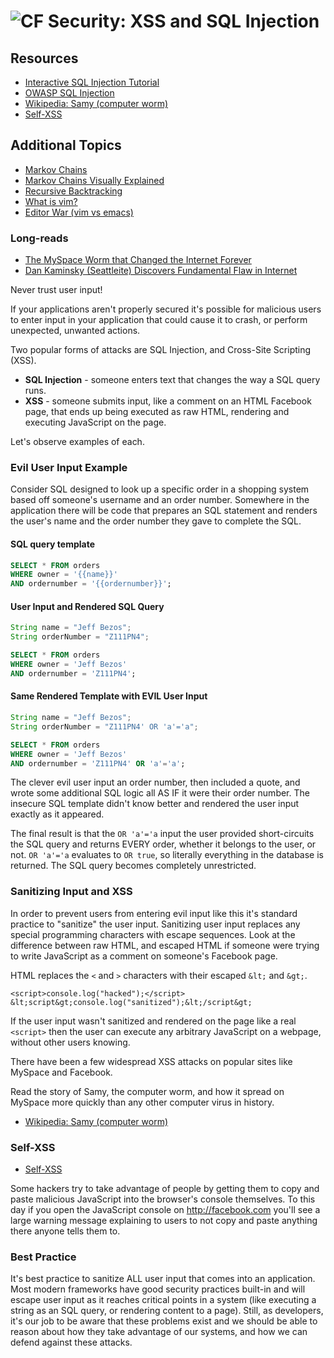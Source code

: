 # ![CF](http://i.imgur.com/7v5ASc8.png) Security: XSS and SQL Injection

## Resources
* [Interactive SQL Injection Tutorial](https://free.codebashing.com/free-content/java/sql_injection)
* [OWASP SQL Injection](https://www.owasp.org/index.php/SQL_Injection)
* [Wikipedia: Samy (computer worm)](https://en.wikipedia.org/wiki/Samy_(computer_worm))
* [Self-XSS](https://en.wikipedia.org/wiki/Self-XSS)

## Additional Topics
* [Markov Chains](https://en.wikipedia.org/wiki/Markov_chain)
* [Markov Chains Visually Explained](http://setosa.io/ev/markov-chains/)
* [Recursive Backtracking](https://en.wikipedia.org/wiki/Backtracking)
* [What is vim?](https://hackaday.com/2016/08/08/editor-wars-the-revenge-of-vim/)
* [Editor War (vim vs emacs)](https://en.wikipedia.org/wiki/Editor_war)

### Long-reads
* [The MySpace Worm that Changed the Internet Forever](https://motherboard.vice.com/en_us/article/wnjwb4/the-myspace-worm-that-changed-the-internet-forever)
* [Dan Kaminsky (Seattleite) Discovers Fundamental Flaw in Internet](https://www.wired.com/2008/07/kaminsky-on-how/)

Never trust user input!

If your applications aren't properly secured it's possible for malicious users
to enter input in your application that could cause it to crash, or perform
unexpected, unwanted actions.

Two popular forms of attacks are SQL Injection, and Cross-Site Scripting (XSS).

* **SQL Injection** - someone enters text that changes the way a SQL query runs.
* **XSS** - someone submits input, like a comment on an HTML Facebook page, that
  ends up being executed as raw HTML, rendering and executing JavaScript on the
  page.
  
Let's observe examples of each.

### Evil User Input Example
Consider SQL designed to look up a specific order in a shopping system based
off someone's username and an order number. Somewhere in the application there
will be code that prepares an SQL statement and renders the user's name and the
order number they gave to complete the SQL.

#### SQL query template
```sql
SELECT * FROM orders
WHERE owner = '{{name}}'
AND ordernumber = '{{ordernumber}}';
```

#### User Input and Rendered SQL Query
```java
String name = "Jeff Bezos";
String orderNumber = "Z111PN4";
```

```sql
SELECT * FROM orders
WHERE owner = 'Jeff Bezos'
AND ordernumber = 'Z111PN4';
```

#### Same Rendered Template with EVIL User Input
```java
String name = "Jeff Bezos";
String orderNumber = "Z111PN4' OR 'a'='a";
```

```sql
SELECT * FROM orders
WHERE owner = 'Jeff Bezos'
AND ordernumber = 'Z111PN4' OR 'a'='a';
```

The clever evil user input an order number, then included a quote, and wrote
some additional SQL logic all AS IF it were their order number. The insecure
SQL template didn't know better and rendered the user input exactly as it
appeared.

The final result is that the `OR 'a'='a` input the user provided short-circuits
the SQL query and returns EVERY order, whether it belongs to the user, or not.
`OR 'a'='a` evaluates to `OR true`, so literally everything in the database is
returned. The SQL query becomes completely unrestricted.

### Sanitizing Input and XSS
In order to prevent users from entering evil input like this it's standard
practice to "sanitize" the user input. Sanitizing user input replaces any
special programming characters with escape sequences. Look at the difference
between raw HTML, and escaped HTML if someone were trying to write JavaScript
as a comment on someone's Facebook page.

HTML replaces the `<` and `>` characters with their escaped `&lt;` and `&gt;`.

```
<script>console.log("hacked");</script>
&lt;script&gt;console.log("sanitized");&lt;/script&gt;
```

If the user input wasn't sanitized and rendered on the page like a real
`<script>` then the user can execute any arbitrary JavaScript on a webpage,
without other users knowing.

There have been a few widespread XSS attacks on popular sites like MySpace and
Facebook.

Read the story of Samy, the computer worm, and how it spread on MySpace more
quickly than any other computer virus in history.

* [Wikipedia: Samy (computer worm)](https://en.wikipedia.org/wiki/Samy_(computer_worm))

### Self-XSS
* [Self-XSS](https://en.wikipedia.org/wiki/Self-XSS)

Some hackers try to take advantage of people by getting them to copy and paste
malicious JavaScript into the browser's console themselves. To this day if you
open the JavaScript console on <http://facebook.com> you'll see a large warning
message explaining to users to not copy and paste anything there anyone tells
them to.

### Best Practice
It's best practice to sanitize ALL user input that comes into an application.
Most modern frameworks have good security practices built-in and will escape
user input as it reaches critical points in a system (like executing a string as
an SQL query, or rendering content to a page). Still, as developers, it's our
job to be aware that these problems exist and we should be able to reason about
how they take advantage of our systems, and how we can defend against these
attacks.
